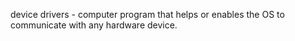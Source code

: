 
device drivers - computer program that helps or enables the OS to communicate with any hardware device.